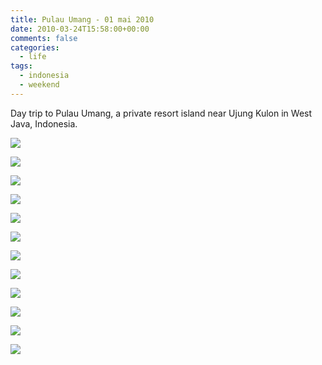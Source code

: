 ```yaml
---
title: Pulau Umang - 01 mai 2010
date: 2010-03-24T15:58:00+00:00
comments: false
categories:
  - life
tags:
  - indonesia
  - weekend
---
```

Day trip to Pulau Umang, a private resort island near Ujung Kulon in West Java, Indonesia.

![](_media/Pulau_Umang_-_01_mai_2010_tag_/20100501-007.jpg)

![](_media/Pulau_Umang_-_01_mai_2010_tag_/20100501-011.jpg)

![](_media/Pulau_Umang_-_01_mai_2010_tag_/20100501-016.jpg)

![](_media/Pulau_Umang_-_01_mai_2010_tag_/20100501-023.jpg)

![](_media/Pulau_Umang_-_01_mai_2010_tag_/20100501-025.jpg)

![](_media/Pulau_Umang_-_01_mai_2010_tag_/20100501-028.jpg)

![](_media/Pulau_Umang_-_01_mai_2010_tag_/20100501-057.jpg)

![](_media/Pulau_Umang_-_01_mai_2010_tag_/20100501-064.jpg)

![](_media/Pulau_Umang_-_01_mai_2010_tag_/20100501-069.jpg)

![](_media/Pulau_Umang_-_01_mai_2010_tag_/20100501-079.jpg)

![](_media/Pulau_Umang_-_01_mai_2010_tag_/20100501-101.jpg)

![](_media/Pulau_Umang_-_01_mai_2010_tag_/20100501-106.jpg)